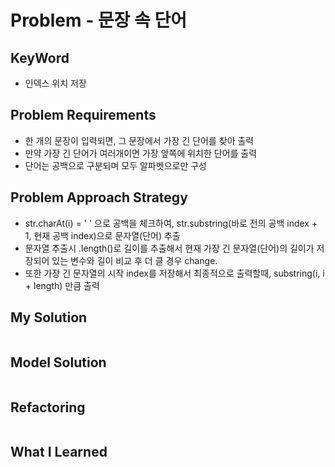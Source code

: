 # Problem - 문장 속 단어

## KeyWord

- 인덱스 위치 저장

## Problem Requirements

- 한 개의 문장이 입력되면, 그 문장에서 가장 긴 단어를 찾아 출력
- 만약 가장 긴 단어가 여러개이면 가장 앞쪽에 위치한 단어를 출력
- 단어는 공백으로 구분되며 모두 알파벳으로만 구성

## Problem Approach Strategy

- str.charAt(i) = ' ' 으로 공백을 체크하여, str.substring(바로 전의 공백 index + 1, 현재 공백 index)으로 문자열(단어) 추출
- 문자열 추출시 .length()로 길이를 추출해서 현재 가장 긴 문자열(단어)의 길이가 저장되어 있는 변수와 길이 비교 후 더 클 경우 change.
- 또한 가장 긴 문자열의 시작 index를 저장해서 최종적으로 출력할때, substring(i, i + length) 만큼 출력

## My Solution

```java

```

## Model Solution

```java

```

## Refactoring

```java

```

## What I Learned
